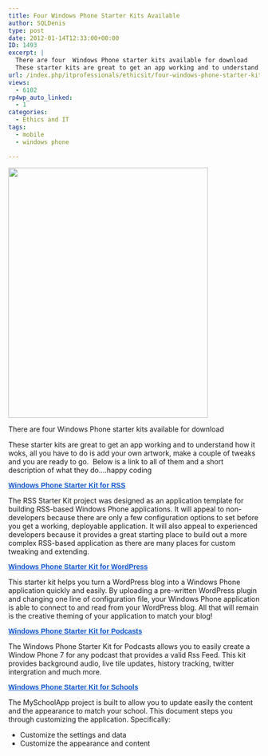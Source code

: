 ```yaml
---
title: Four Windows Phone Starter Kits Available
author: SQLDenis
type: post
date: 2012-01-14T12:33:00+00:00
ID: 1493
excerpt: |
  There are four  Windows Phone starter kits available for download
  These starter kits are great to get an app working and to understand how it woks, all you have to do is add your own artwork, make a couple of tweaks and you are ready to go.  Below is a&hellip;
url: /index.php/itprofessionals/ethicsit/four-windows-phone-starter-kits/
views:
  - 6102
rp4wp_auto_linked:
  - 1
categories:
  - Ethics and IT
tags:
  - mobile
  - windows phone

---
```

<div class="image_block">
  <a href="/wp-content/uploads/users/SQLDenis/starterkits.jpg?mtime=1326552308"><img alt="" src="/wp-content/uploads/users/SQLDenis/starterkits.jpg?mtime=1326552308" width="400" height="501" /></a>
</div>

There are four Windows Phone starter kits available for download

These starter kits are great to get an app working and to understand how it woks, all you have to do is add your own artwork, make a couple of tweaks and you are ready to go.  Below is a link to all of them and a short description of what they do....happy coding

<a style="color: #1155cc; font-family: arial, sans-serif; line-height: normal;" href="http://code.msdn.microsoft.com/Windows-Phone-Starter-Kit-390ee0ef" target="_blank"><strong>Windows Phone Starter Kit for RSS</strong></a> <span style="font-family: arial, sans-serif; line-height: normal;"></span>

 <span style="font-family: arial, sans-serif; line-height: normal;"></span> The RSS Starter Kit project was designed as an application template for building RSS-based Windows Phone applications. It will appeal to non-developers because there are only a few configuration options to set before you get a working, deployable application. It will also appeal to experienced developers because it provides a great starting place to build out a more complex RSS-based application as there are many places for custom tweaking and extending.

<a style="color: #1155cc; font-family: arial, sans-serif; line-height: normal;" href="http://aka.ms/wpskwordpress" target="_blank"><strong>Windows Phone Starter Kit for WordPress</strong></a> <span style="font-family: arial, sans-serif; line-height: normal;"></span>

This starter kit helps you turn a WordPress blog into a Windows Phone application quickly and easily. By uploading a pre-written WordPress plugin and changing one line of configuration file, your Windows Phone application is able to connect to and read from your WordPress blog. All that will remain is the creative theming of your application to match your blog!

<a style="color: #1155cc; font-family: arial, sans-serif; line-height: normal;" href="http://aka.ms/wpskpodcasts" target="_blank"><strong>Windows Phone Starter Kit for Podcasts</strong></a> <span style="font-family: arial, sans-serif; line-height: normal;"></span>

The Windows Phone Starter Kit for Podcasts allows you to easily create a Window Phone 7 for any podcast that provides a valid Rss Feed. This kit provides background audio, live tile updates, history tracking, twitter intergration and much more.

<a style="color: #1155cc; font-family: arial, sans-serif; line-height: normal;" href="http://aka.ms/wpskschools" target="_blank"><strong>Windows Phone Starter Kit for Schools</strong></a>

The MySchoolApp project is built to allow you to update easily the content and the appearance to match your school. This document steps you through customizing the application. Specifically:

  * Customize the settings and data
  * Customize the appearance and content